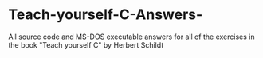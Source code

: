 # Teach-yourself-C-Answers-
All source code and MS-DOS executable answers for all of the exercises in the book "Teach yourself C" by Herbert Schildt
